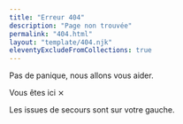 ```yaml
---
title: "Erreur 404"
description: "Page non trouvée"
permalink: "404.html"
layout: "template/404.njk"
eleventyExcludeFromCollections: true
---
```

Pas de panique, nous allons vous aider.

<p class="h3-like tk-bello-pro">Vous êtes ici <span>&#10799;</span></p>

Les issues de secours sont sur votre gauche.
